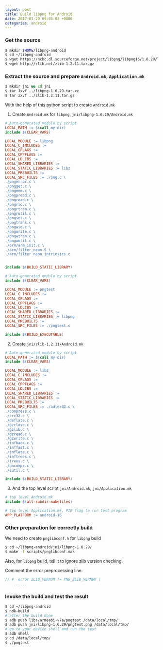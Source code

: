 ```yaml
---
layout: post
title: Build libpng for Android
date: 2017-03-20 09:08:02 +0800
categories: android
---
```


### Get the source
```sh
$ mkdir $HOME/libpng-android
$ cd ~/libpng-android
$ wget https://nchc.dl.sourceforge.net/project/libpng/libpng16/1.6.29/libpng-1.6.29.tar.xz
$ wget http://zlib.net/zlib-1.2.11.tar.gz
```

### Extract the source and prepare `Android.mk`, `Application.mk`
```sh
$ mkdir jni && cd jni
$ tar Jxvf ../libpng-1.6.29.tar.xz
$ tar zxvf ../zlib-1.2.11.tar.gz
```

With the help of [this](https://github.com/WanghongLin/generate-android-mk/blob/master/generate_android_mk.py) python script to create `Android.mk`

1. Create `Android.mk` for `libpng`, `jni/libpng-1.6.29/Android.mk`
```makefile
# Auto-generated module by script
LOCAL_PATH := $(call my-dir)
include $(CLEAR_VARS)

LOCAL_MODULE := libpng
LOCAL_C_INCLUDES := 
LOCAL_CFLAGS :=
LOCAL_CPPFLAGS := 
LOCAL_LDLIBS := 
LOCAL_SHARED_LIBRARIES := 
LOCAL_STATIC_LIBRARIES := libz
LOCAL_PREBUILTS := 
LOCAL_SRC_FILES := ./png.c \
./pngerror.c \
./pngget.c \
./pngmem.c \
./pngpread.c \
./pngread.c \
./pngrio.c \
./pngrtran.c \
./pngrutil.c \
./pngset.c \
./pngtrans.c \
./pngwio.c \
./pngwrite.c \
./pngwtran.c \
./pngwutil.c \
./arm/arm_init.c \
./arm/filter_neon.S \
./arm/filter_neon_intrinsics.c


include $(BUILD_STATIC_LIBRARY)

# Auto-generated module by script
include $(CLEAR_VARS)

LOCAL_MODULE := pngtest
LOCAL_C_INCLUDES := 
LOCAL_CFLAGS := 
LOCAL_CPPFLAGS := 
LOCAL_LDLIBS := 
LOCAL_SHARED_LIBRARIES := 
LOCAL_STATIC_LIBRARIES := libpng
LOCAL_PREBUILTS := 
LOCAL_SRC_FILES := ./pngtest.c

include $(BUILD_EXECUTABLE)
```
2. Create `jni/zlib-1.2.11/Android.mk`
```makefile
# Auto-generated module by script
LOCAL_PATH := $(call my-dir)
include $(CLEAR_VARS)

LOCAL_MODULE := libz
LOCAL_C_INCLUDES := 
LOCAL_CFLAGS := 
LOCAL_CPPFLAGS := 
LOCAL_LDLIBS := 
LOCAL_SHARED_LIBRARIES := 
LOCAL_STATIC_LIBRARIES := 
LOCAL_PREBUILTS := 
LOCAL_SRC_FILES := ./adler32.c \
./compress.c \
./crc32.c \
./deflate.c \
./gzclose.c \
./gzlib.c \
./gzread.c \
./gzwrite.c \
./infback.c \
./inffast.c \
./inflate.c \
./inftrees.c \
./trees.c \
./uncompr.c \
./zutil.c \

include $(BUILD_STATIC_LIBRARY)
```

3. And the top level script `jni/Android.mk`, `jni/Application.mk`
```makefile
# top level Android.mk
include $(all-subdir-makefiles)
```

```makefile
# top level Application.mk, PIE flag to run test program
APP_PLATFORM := android-16
```

### Other preparation for correctly build

We need to create `pnglibconf.h` for `libpng` build
```sh
$ cd ~/libpng-android/jni/libpng-1.6.29/
$ make -f scripts/pnglibconf.mak
```
Also, for `libpng` build, tell it to ignore zlib version checking.

Comment the error preprocessing line.

```c
// #  error ZLIB_VERNUM != PNG_ZLIB_VERNUM \
    ......
```

### Invoke the build and test the result
```sh
$ cd ~/libpng-android
$ ndk-build
# after the build done
$ adb push libs/armeabi-v7a/pngtest /data/local/tmp/
$ adb push jni/libpng-1.6.29/pngtest.png /data/local/tmp/
# go to your device shell and run the test
$ adb shell
$ cd /data/local/tmp/
$ ./pngtest
```
